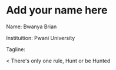 # Add your name here

Name: Bwanya Brian

Instituition: Pwani University 

Tagline: 

< There's only one rule, Hunt or be Hunted
